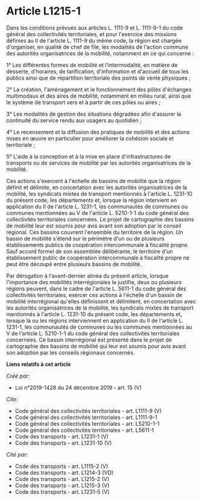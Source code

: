 # Article L1215-1

Dans les conditions prévues aux articles L. 1111-9 et L. 1111-9-1 du code général des collectivités territoriales, et pour
l'exercice des missions définies au II de l'article L. 1111-9 du même code, la région est chargée d'organiser, en qualité de
chef de file, les modalités de l'action commune des autorités organisatrices de la mobilité, notamment en ce qui concerne : 

1° Les différentes formes de mobilité et l'intermodalité, en matière de desserte, d'horaires, de tarification, d'information
et d'accueil de tous les publics ainsi que de répartition territoriale des points de vente physiques ; 

2° La création, l'aménagement et le fonctionnement des pôles d'échanges multimodaux et des aires de mobilité, notamment en
milieu rural, ainsi que le système de transport vers et à partir de ces pôles ou aires ; 

3° Les modalités de gestion des situations dégradées afin d'assurer la continuité du service rendu aux usagers au
quotidien ; 

4° Le recensement et la diffusion des pratiques de mobilité et des actions mises en œuvre en particulier pour améliorer la
cohésion sociale et territoriale ; 

5° L'aide à la conception et à la mise en place d'infrastructures de transports ou de services de mobilité par les autorités
organisatrices de la mobilité. 

Ces actions s'exercent à l'échelle de bassins de mobilité que la région définit et délimite, en concertation avec les
autorités organisatrices de la mobilité, les syndicats mixtes de transport mentionnés à l'article L. 1231-10 du présent code,
les départements et, lorsque la région intervient en application du II de l'article L. 1231-1, les communautés de communes ou
communes mentionnées au V de l'article L. 5210-1-1 du code général des collectivités territoriales concernées. Le projet de
cartographie des bassins de mobilité leur est soumis pour avis avant son adoption par le conseil régional. Ces bassins
couvrent l'ensemble du territoire de la région. Un bassin de mobilité s'étend sur le périmètre d'un ou de plusieurs
établissements publics de coopération intercommunale à fiscalité propre. Sauf accord formel de son assemblée délibérante, le
territoire d'un établissement public de coopération intercommunale à fiscalité propre ne peut être découpé entre plusieurs
bassins de mobilité. 

Par dérogation à l'avant-dernier alinéa du présent article, lorsque l'importance des mobilités interrégionales le justifie,
deux ou plusieurs régions peuvent, dans le cadre de l'article L. 5611-1 du code général des collectivités territoriales,
exercer ces actions à l'échelle d'un bassin de mobilité interrégional qu'elles définissent et délimitent, en concertation
avec les autorités organisatrices de la mobilité, les syndicats mixtes de transport mentionnés à l'article L. 1231-10 du
présent code, les départements et, lorsque la ou les régions interviennent en application du II de l'article L. 1231-1, les
communautés de communes ou les communes mentionnées au V de l'article L. 5210-1-1 du code général des collectivités
territoriales concernées. Ce bassin interrégional est présenté dans le projet de cartographie des bassins de mobilité qui
leur est soumis pour avis avant son adoption par les conseils régionaux concernés.

**Liens relatifs à cet article**

_Créé par_:

  - Loi n°2019-1428 du 24 décembre 2019 - art. 15 (V)

_Cite_:

  - Code général des collectivités territoriales - art. L1111-9 (V)
  - Code général des collectivités territoriales - art. L1111-9-1
  - Code général des collectivités territoriales - art. L5210-1-1
  - Code général des collectivités territoriales - art. L5611-1
  - Code des transports - art. L1231-1 (V)
  - Code des transports - art. L1231-10 (V)

_Cité par_:

  - Code des transports - art. L1115-2 (V)
  - Code des transports - art. L1214-3 (VD)
  - Code des transports - art. L1215-2 (V)
  - Code des transports - art. L1215-3 (V)
  - Code des transports - art. L1231-5 (V)
